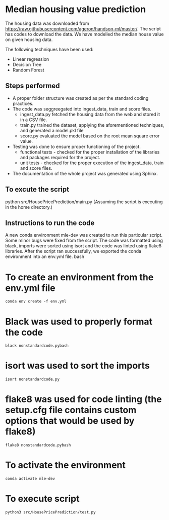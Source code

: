 # Median housing value prediction

The housing data was downloaded from https://raw.githubusercontent.com/ageron/handson-ml/master/.
The script has codes to download the data. We have modelled the median house value on given housing data.

The following techniques have been used:

 - Linear regression
 - Decision Tree
 - Random Forest

## Steps performed
 - A proper folder structure was created as per the standard coding practices.
 - The code was seggreegated into ingest_data, train and score files.
   - ingest_data.py fetched the housing data from the web and stored it in a CSV file.
   - train.py trained the dataset, applying the aforementioned techniques, and generated a model.pkl file
   - score.py evaluated the model based on the root mean square error value.
 - Testing was done to ensure proper functioning of the project.
   - functional tests - checked for the proper installation of the libraries and packages required for the project.
   - unit tests - checked for the proper execution of the ingest_data, train and score files.
 - The documentation of the whole project was generated using Sphinx.

## To excute the script
python src/HousePricePrediction/main.py (Assuming the script is executing in the home directory.)

## Instructions to run the code

A new conda environment mle-dev was created to run this particular script.
Some minor bugs were fixed from the script.
The code was formatted using black, imports were sorted using isort and the code was linted using flake8 libraries.
After the script ran successfully, we exported the conda environment into an env.yml file.
bash

# To create an environment from the env.yml file
```
conda env create -f env.yml
```

# Black was used to properly format the code
```
black nonstandardcode.pybash
```

# isort was used to sort the imports
```
isort nonstandardcode.py
```

# flake8 was used for code linting (the setup.cfg file contains custom options that would be used by flake8)
```
flake8 nonstandardcode.pybash
```

# To activate the environment
```
conda activate mle-dev
```

# To execute script
```
python3 src/HousePricePrediction/test.py
```